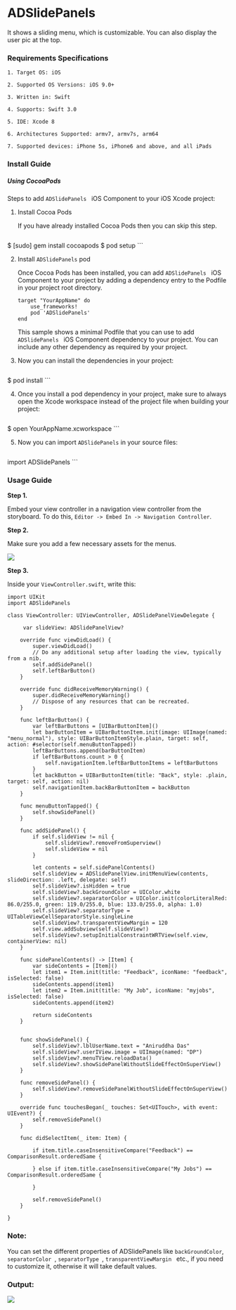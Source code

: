 # ADSlidePanels
It shows a sliding menu, which is customizable. You can also display the user pic at the top.

### Requirements Specifications

```
1. Target OS: iOS

2. Supported OS Versions: iOS 9.0+

3. Written in: Swift

4. Supports: Swift 3.0

5. IDE: Xcode 8

6. Architectures Supported: armv7, armv7s, arm64

7. Supported devices: iPhone 5s, iPhone6 and above, and all iPads
```

### Install Guide

##### Using CocoaPods

Steps to add `ADSlidePanels ` iOS Component to your iOS Xcode project:

1. Install Cocoa Pods

	If you have already installed Cocoa Pods then you can skip this step.

	```
$ [sudo] gem install cocoapods
$ pod setup
	```

2. Install `ADSlidePanels` pod

	Once Cocoa Pods has been installed, you can add `ADSlidePanels ` iOS Component to your project by adding a dependency entry to the Podfile in your project root directory.

	```
	target "YourAppName" do
		use_frameworks!
		pod 'ADSlidePanels'
	end
	```

	This sample shows a minimal Podfile that you can use to add `ADSlidePanels ` iOS Component dependency to your project. 
You can include any other dependency as required by your project.

3. Now you can install the dependencies in your project:

	```
$ pod install
	```

4. Once you install a pod dependency in your project, make sure to always open the Xcode workspace instead of the project file when building your project:

	```
$ open YourAppName.xcworkspace
	```

5. Now you can import `ADSlidePanels` in your source files:

	```swift
import ADSlidePanels
	```
	
### Usage Guide

**Step 1.**

Embed your view controller in a navigation view controller from the storyboard. To do this, `Editor -> Embed In -> Navigation Controller`.

**Step 2.**

Make sure you add a few necessary assets for the menus.

![](Asset.png)

**Step 3.**

Inside your `ViewController.swift`, write this:

```
import UIKit
import ADSlidePanels

class ViewController: UIViewController, ADSlidePanelViewDelegate {

     var slideView: ADSlidePanelView?
    
    override func viewDidLoad() {
        super.viewDidLoad()
        // Do any additional setup after loading the view, typically from a nib.
        self.addSidePanel()
        self.leftBarButton()
    }

    override func didReceiveMemoryWarning() {
        super.didReceiveMemoryWarning()
        // Dispose of any resources that can be recreated.
    }
    
    func leftBarButton() {
        var leftBarButtons = [UIBarButtonItem]()
        let barButtonItem = UIBarButtonItem.init(image: UIImage(named: "menu_normal"), style: UIBarButtonItemStyle.plain, target: self, action: #selector(self.menuButtonTapped))
        leftBarButtons.append(barButtonItem)
        if leftBarButtons.count > 0 {
            self.navigationItem.leftBarButtonItems = leftBarButtons
        }
        let backButton = UIBarButtonItem(title: "Back", style: .plain, target: self, action: nil)
        self.navigationItem.backBarButtonItem = backButton
    }
    
    func menuButtonTapped() {
        self.showSidePanel()
    }
    
    func addSidePanel() {
        if self.slideView != nil {
            self.slideView?.removeFromSuperview()
            self.slideView = nil
        }
        
        let contents = self.sidePanelContents()
        self.slideView = ADSlidePanelView.initMenuView(contents, slideDirection: .left, delegate: self)
        self.slideView?.isHidden = true
        self.slideView?.backGroundColor = UIColor.white
        self.slideView?.separatorColor = UIColor.init(colorLiteralRed: 86.0/255.0, green: 119.0/255.0, blue: 133.0/255.0, alpha: 1.0)
        self.slideView?.separatorType = UITableViewCellSeparatorStyle.singleLine
        self.slideView?.transparentViewMargin = 120
        self.view.addSubview(self.slideView!)
        self.slideView?.setupInitialConstraintWRTView(self.view, containerView: nil)
    }
    
    func sidePanelContents() -> [Item] {
        var sideContents = [Item]()
        let item1 = Item.init(title: "Feedback", iconName: "feedback", isSelected: false)
        sideContents.append(item1)
        let item2 = Item.init(title: "My Job", iconName: "myjobs", isSelected: false)
        sideContents.append(item2)
        
        return sideContents
    }
    
    
    func showSidePanel() {
        self.slideView?.lblUserName.text = "Aniruddha Das"
        self.slideView?.userIView.image = UIImage(named: "DP")
        self.slideView?.menuTView.reloadData()
        self.slideView?.showSidePanelWithoutSlideEffectOnSuperView()
    }
    
    func removeSidePanel() {
        self.slideView?.removeSidePanelWithoutSlideEffectOnSuperView()
    }
    
    override func touchesBegan(_ touches: Set<UITouch>, with event: UIEvent?) {
        self.removeSidePanel()
    }
    
    func didSelectItem(_ item: Item) {
        
        if item.title.caseInsensitiveCompare("Feedback") == ComparisonResult.orderedSame {
            
        } else if item.title.caseInsensitiveCompare("My Jobs") == ComparisonResult.orderedSame {
            
        }
        
        self.removeSidePanel()
    }

}
```

### Note:

You can set the different properties of ADSlidePanels like `backGroundColor`, `separatorColor `, `separatorType `, `transparentViewMargin ` etc., if you need to customize it, otherwise it will take default values.

### Output:

 ![](ADSlidePanels.gif)
